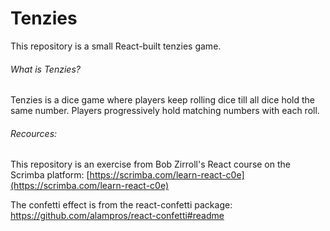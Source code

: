 # Tenzies

This repository is a small React-built tenzies game.

###### What is Tenzies?

Tenzies is a dice game where players keep rolling dice till all dice hold the same number. Players progressively hold matching numbers with each roll.

###### *Recources:*

This repository is an exercise from Bob Zirroll's React course on the Scrimba platform: [https://scrimba.com/learn-react-c0e](https://scrimba.com/learn-react-c0e)

The confetti effect is from the react-confetti package: https://github.com/alampros/react-confetti#readme
